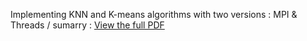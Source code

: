 
Implementing KNN and K-means algorithms with two versions : MPI & Threads /
sumarry : [View the full PDF](./Rapport.pdf)
